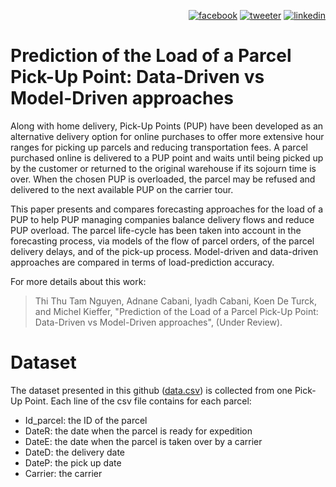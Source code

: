 <p align="right">
<a href="https://www.facebook.com/sharer/sharer.php?u=https%3A%2F%2Fgithub.com%2Fcabani%2FForcastingParcels&t=MForcastingParcels&quote="><img src="http://acabani.free.fr/github/Facebook.png" alt="facebook " /></a> 
<a href="https://twitter.com/intent/tweet?text=ForcastingParcels%20https%3A%2F%2Fgithub.com%2Fcabani%2FForcastingParcels&related=AddToAny,micropat"><img src="http://acabani.free.fr/github/Twitter.png" alt="tweeter" /></a>
<a href="https://www.linkedin.com/sharing/share-offsite/?url=https%3A%2F%2Fgithub.com%2Fcabani%2FForcastingParcels"><img src="http://acabani.free.fr/github/Linkedin.png" alt="linkedin" /></a>
</p>

# Prediction of the Load of a Parcel Pick-Up Point: Data-Driven vs Model-Driven approaches

Along with home delivery, Pick-Up Points (PUP) have been developed as an alternative delivery option for online purchases to offer more extensive hour ranges for picking up parcels and reducing transportation fees. A parcel purchased online is delivered to a PUP point and waits until being picked up by the customer or returned to the original warehouse if its sojourn time is over. When the chosen PUP is overloaded, the parcel may be refused and delivered to the next available PUP on the carrier tour.

This paper presents and compares forecasting approaches for the load of a PUP to help PUP managing companies balance delivery flows and reduce PUP overload. The parcel life-cycle has been taken into account in the forecasting process, via models of the flow of parcel orders, of the parcel delivery delays, and of the pick-up process. Model-driven and data-driven approaches are compared in terms of load-prediction accuracy. 

For more details about this work:
>  Thi Thu Tam Nguyen, Adnane Cabani, Iyadh Cabani, Koen De Turck, and Michel Kieffer, "Prediction of the Load of a Parcel Pick-Up Point: Data-Driven vs Model-Driven approaches", (Under Review).

# Dataset
The dataset presented in this github ([data.csv](https://github.com/cabani/ForecastingParcels/blob/main/data.csv)) is collected from one Pick-Up Point. Each line of the csv file contains for each parcel: 
- Id_parcel: the ID of the parcel
- DateR: the date when the parcel is ready for expedition
- DateE: the date when the parcel is taken over by a carrier
- DateD: the delivery date
- DateP: the pick up date
- Carrier: the carrier 
